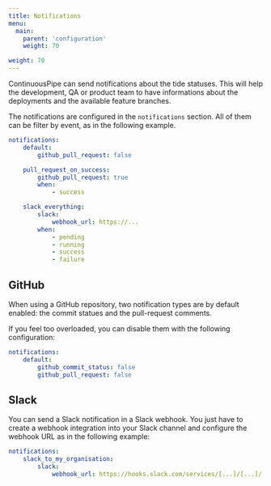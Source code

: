 ```yaml
---
title: Notifications
menu:
  main:
    parent: 'configuration'
    weight: 70

weight: 70
---
```

ContinuousPipe can send notifications about the tide statuses. This will help the development, QA or product team to have informations about the deployments and the available feature branches.

The notifications are configured in the `notifications` section. All of them can be filter by event, as in the following example.

``` yaml
notifications:
    default:
        github_pull_request: false

    pull_request_on_success:
        github_pull_request: true
        when:
            - success

    slack_everything:
        slack:
            webhook_url: https://...
        when:
            - pending
            - running
            - success
            - failure
```

## GitHub
When using a GitHub repository, two notification types are by default enabled: the commit statues and the pull-request comments.

If you feel too overloaded, you can disable them with the following configuration:

``` yaml
notifications:
    default:
        github_commit_status: false
        github_pull_request: false
```

## Slack
You can send a Slack notification in a Slack webhook. You just have to create a webhook integration into your Slack channel and configure the webhook URL as in the following example:

``` yaml
notifications:
    slack_to_my_organisation:
        slack:
            webhook_url: https://hooks.slack.com/services/[...]/[...]/[...]
```
